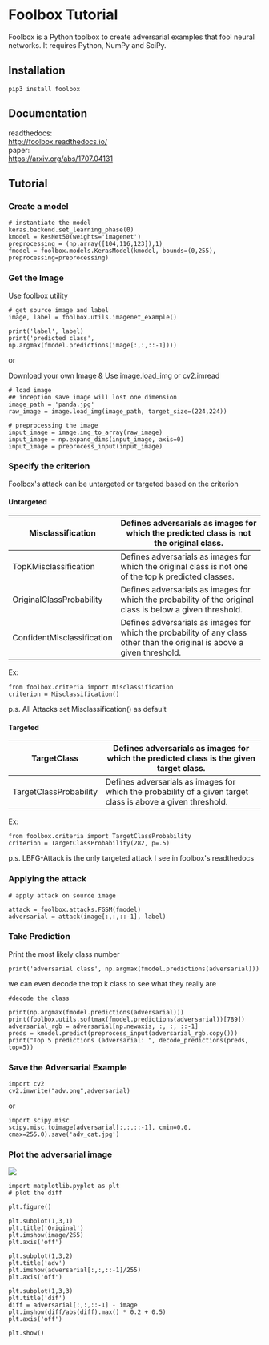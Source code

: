 # Foolbox Tutorial
Foolbox is a Python toolbox to create adversarial examples that fool neural networks. It requires Python, NumPy and SciPy.

## Installation
```
pip3 install foolbox
```
## Documentation
 readthedocs: <br>http://foolbox.readthedocs.io/</br>
 paper: <br> https://arxiv.org/abs/1707.04131</br>

## Tutorial
### Create a model
```
# instantiate the model
keras.backend.set_learning_phase(0)
kmodel = ResNet50(weights='imagenet')
preprocessing = (np.array([104,116,123]),1)
fmodel = foolbox.models.KerasModel(kmodel, bounds=(0,255), preprocessing=preprocessing)
```
### Get the Image
Use foolbox utility
```
# get source image and label
image, label = foolbox.utils.imagenet_example()

print('label', label)
print('predicted class', np.argmax(fmodel.predictions(image[:,:,::-1]))) 

```
or

Download your own Image 
& Use image.load_img or cv2.imread
```
# load image 
## inception save image will lost one dimension
image_path = 'panda.jpg'
raw_image = image.load_img(image_path, target_size=(224,224))

# preprocessing the image
input_image = image.img_to_array(raw_image)
input_image = np.expand_dims(input_image, axis=0)
input_image = preprocess_input(input_image)
```

### Specify the criterion
Foolbox's attack can be untargeted or targeted based on the criterion
#### Untargeted
|Misclassification   |Defines adversarials as images for which the predicted class is not the original class.   |
|---|---|
|TopKMisclassification   |Defines adversarials as images for which the original class is not one of the top k predicted classes.   |
|OriginalClassProbability   |Defines adversarials as images for which the probability of the original class is below a given threshold.   | 
|ConfidentMisclassification	   |Defines adversarials as images for which the probability of any class other than the original is above a given threshold.   | 

Ex:
```
from foolbox.criteria import Misclassification
criterion = Misclassification()
```
p.s. All Attacks set Misclassification() as default 

#### Targeted
|TargetClass   |Defines adversarials as images for which the predicted class is the given target class.   |
|---|---|
|TargetClassProbability   |Defines adversarials as images for which the probability of a given target class is above a given threshold.   |

Ex:
```
from foolbox.criteria import TargetClassProbability
criterion = TargetClassProbability(282, p=.5)
```
p.s. LBFG-Attack is the only targeted attack I see in foolbox's readthedocs

### Applying the attack
```
# apply attack on source image

attack = foolbox.attacks.FGSM(fmodel)
adversarial = attack(image[:,:,::-1], label)
```

### Take Prediction
Print the most likely class number
```
print('adversarial class', np.argmax(fmodel.predictions(adversarial)))
```

we can even decode the top k class to see what they really are
```
#decode the class

print(np.argmax(fmodel.predictions(adversarial)))
print(foolbox.utils.softmax(fmodel.predictions(adversarial))[789])
adversarial_rgb = adversarial[np.newaxis, :, :, ::-1]
preds = kmodel.predict(preprocess_input(adversarial_rgb.copy()))
print("Top 5 predictions (adversarial: ", decode_predictions(preds, top=5))
```

### Save the Adversarial Example
```
import cv2
cv2.imwrite("adv.png",adversarial)
```

or

```
import scipy.misc
scipy.misc.toimage(adversarial[:,:,::-1], cmin=0.0, cmax=255.0).save('adv_cat.jpg')
```
### Plot the adversarial image
![](https://i.imgur.com/w5F2StT.png)

```
import matplotlib.pyplot as plt
# plot the diff

plt.figure()

plt.subplot(1,3,1)
plt.title('Original')
plt.imshow(image/255)
plt.axis('off')

plt.subplot(1,3,2)
plt.title('adv')
plt.imshow(adversarial[:,:,::-1]/255)
plt.axis('off')

plt.subplot(1,3,3)
plt.title('dif')
diff = adversarial[:,:,::-1] - image
plt.imshow(diff/abs(diff).max() * 0.2 + 0.5)
plt.axis('off')

plt.show()
```





